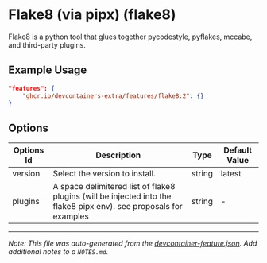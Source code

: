 
# Flake8 (via pipx) (flake8)

Flake8 is a python tool that glues together pycodestyle, pyflakes, mccabe, and third-party plugins.

## Example Usage

```json
"features": {
    "ghcr.io/devcontainers-extra/features/flake8:2": {}
}
```

## Options

| Options Id | Description | Type | Default Value |
|-----|-----|-----|-----|
| version | Select the version to install. | string | latest |
| plugins | A space delimitered list of flake8 plugins (will be injected into the flake8 pipx env). see proposals for examples | string | - |



---

_Note: This file was auto-generated from the [devcontainer-feature.json](devcontainer-feature.json).  Add additional notes to a `NOTES.md`._
